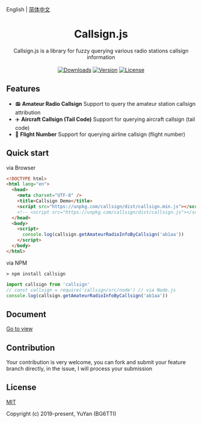 English | [简体中文](./README.zh-CN.md)

<h1 align="center">Callsign.js</h1>

<div align="center">
    Callsign.js is a library for fuzzy querying various radio stations callsign information
    <br/>
    <br/>
  <a href="https://npmcharts.com/compare/callsign?minimal=true"><img src="https://img.shields.io/npm/dm/callsign.svg" alt="Downloads"></a>
  <a href="https://www.npmjs.com/package/callsign"><img src="https://img.shields.io/npm/v/callsign.svg" alt="Version"></a>
  <a href="https://www.npmjs.com/package/callsign"><img src="https://img.shields.io/npm/l/callsign.svg" alt="License"></a>
  <!-- <a href="https://t.me/"><img src="https://img.shields.io/badge/chat-on%20discord-7289da.svg" alt="Chat"></a> -->
  <!-- <br> -->
</div>

## Features

- 📻 **Amateur Radio Callsign** Support to query the amateur station callsign attribution
- ✈️ **Aircraft Callsign (Tail Code)** Support for querying aircraft callsign (tail code)
- 🛫 **Flight Number** Support for querying airline callsign (flight number)

## Quick start

via Browser

```html
<!DOCTYPE html>
<html lang="en">
  <head>
    <meta charset="UTF-8" />
    <title>Callsign Demo</title>
    <script src="https://unpkg.com/callsign/dist/callsign.min.js"></script>
    <!-- <script src="https://unpkg.com/callsign/dist/callsign.js"></script> -->
  </head>
  <body>
    <script>
      console.log(callsign.getAmateurRadioInfoByCallsign('ab1aa'))
    </script>
  </body>
</html>
```

via NPM

```shell
> npm install callsign
```

```js
import callsign from 'callsign'
// const callsign = require('callsign/src/node') // via Node.js
console.log(callsign.getAmateurRadioInfoByCallsign('ab1aa'))
```

## Document

[Go to view](./docs/)

## Contribution

Your contribution is very welcome, you can fork and submit your feature branch directly, in the issue, I will process your submission

## License

[MIT](http://opensource.org/licenses/MIT)

Copyright (c) 2019-present, YuYan (BG6TTI)

